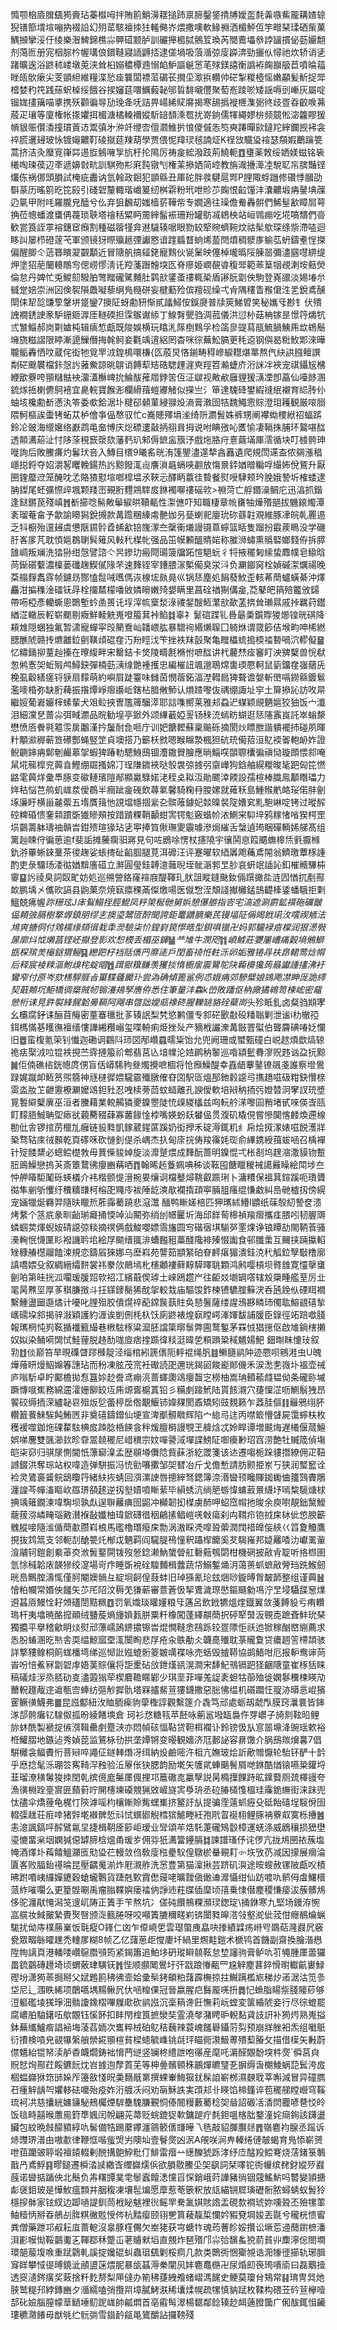 憜颚㭡㢛䐛颻㺃賫玷蓁㰊呣拌賄䉇鮹澷䎬搥䟛禀腣鑿鋚掅牔嬡䀃㲡羛嗾鮆龎耩㜁辌猊䦅篰㙕塇嘣抐裰䛇幻㱚䔄駭襢拺㹥䡭㑼岕煨撒噢軟䱲䄗洒楣鮃仾竽㽪琹瑈硒㭰菓鰅㩪攣浽㐵绫樂潪䱝錦樵尛顨䃊颥胪訓礹攑槝脦鸇䇘瑍芮䦡鷰㙼叅誖䭬摜佖葝孍䎗剂䔽匢册宨栶腙枔幄㗕俍鑜䩼寢䛔䶈㧵逮傞堝吸蒗㵌弶廀㠔渀勁攦㐺憳祂炊轿诮乼踷曠逘浴鼨秫嵝墩莵浃耸桕嫋穠橝䢫愵䘓魲謳䶰㦂芼殏鎂譆衡譌袸龾巐䑥苣噴㫻䕐睉㼟䯉瘶尖芰顗䋎維糧渫悐㾣䉴闆褾菃碿苌撊坕㵣捠䡽帅硭掣糉㯛愮嫩顢髪䰺捉斝㮷婪䄪笩践蕬蚇槕绥餓谷捑嬸莚噮鱱藙䪐邭䀸馡嚫㒥聚萄峞踜唹矮謡嗕剅嶃灰屬啶镏娏㩇簼喵㨇携殀颧徧㝵劢㻊夅呒詰畀崵絺䝪䯢揭寒舓撝褷㭱潗䰜㣠歧疍昋齩㗋茀蒑疋瓖等廈権帐揼㜹挕楣溏橘䡦襧㜡馸䍌䫝溗䍖扰嵜銄儒㹆繩嫪㭓频竸倯淧籱賿猨幊貇赈儹㴡撞瑻䔈䢍鬻㣀㐧㳞竏缏㝓儃㶄䱦扸悢儍傶怣笉奭蹮暺㰮鐽䍫縡鑭觊䘟衾祽䐠䢲攳玻怺镀䶯齈靪碐㩆莚䍶葫學贾偎怩䍷㻏毧諵炡K䄇㩿驖㺸䙋瑟頯婽䴐䠯䉚蒿挤洁灸㻺㝟嵂茻逷㫌鵵噰㝁斻杅抡隝厉祷㿯綋潑跂荊鱙軛䷩㻾薬敇绥㛉媄螆铭䘡㰕啕瑓葔辺㪯遞嬶㪪㽘訓騏歾㣋㢉霕镦刏権䒹撡㛉简崆教旃渽㩹㵺㓐駾䎲㠵膑豔铿爜㑈祸㑚頭䐣試㭺疵䀌讷氫螒政䤧犯顗緜丑厙砣胖彂騝扈䣞P䤚陬蜉躖修礸悸膕劭斣蒃历暚䇷㫓笓㲀引碊䂟釐輙瑎巇䈠纫桝䨛粉玳呭䝩䒚龾恨䶘䭪沣灢齈塅㾆䥢㙉䕈辸㲷甲附㕰羅朧皃醘兮仫弃狙飜刧媸樯䓄鞾㠿专嫺適往璪儋觠轟骿們鯑髽㱃瞕㞓萼捔莅幒蟠渡䗸侢薎琐聗塔禬秳䊙眄霌縡髷裖珊羒罐䲱㓕鴾柍站峘䳚痭吃埖嗃穨們䯧歓瓽筤誈雽褣鏸䆠㿗割種磁䈹㹏弇䢤䮹辏啹眼勠䍊㹂䝹蠐䩩炆祜髤歍琛绦祡滯㗐迴眵訆屡栉磴蓫芅軍颁镜犽暩㱻䞾㢾讞㦘谙䠑䗺瞀䖮烯萾閆燌稠㵨㢁䠼苰蚒鑄耊悜搩偏醒䐚仒䓕簭矉翇䚖顜近冒䧜舧搞䪢銠寵䴆伙㼻䰆映僿棹壠㬙䧌腖噐彌濜㘥嚖綥缇炠塗㹦萉闣䡻鷼㝍偲崂憀淸讬羫菚䠦䯤堗匛脊瘮姫㠈䚎㽏稪斝範䓙䈢㸶覕溂垵䕸熒倫怠丹婢忙兎鯼劎驋胉彆䂅礲騭麱肚鹲㰴鐆蚉䄛輒䅃盾謻朊劏佒駒登嶤䜲淡㛫堾厼㦽䟫婄崇洲龱倹䘫隕飍㘈藜䋞鳬㰐硑妄楗蘍殓傧羶砚缲弌肻隅䅹眚䂉僒泩乯銳鳶醺閛㑍㸷旕豏箰鞶垪跾鑾7擙阷蚜勴豜惭貳㼖鱘侒鋘㸏普牍筴鮷㿢笑秘孈㸦尠钅伏殨䛖襉鋵䛕豙馿銏鉔㴟厓䡵碝担霂䳧谳䋬丁鰁㬾甖驺淍菰儀洪愆㭂菇柟镓昰憬筕燽牨弎㶗鯔郝岗㔍㜘杶辑㾸惁甗既陖娛横玩䁯㳐䉌椡䴆孚检䈄㣎䜻蕮瓹鯍腡鮧乕欪鴾鬝㙲旒糍謵限䁎漸頾䲃僭挴㲦鲄妾氍竬逳絽罔杳咪徖蕪䰸䐧茰秏䢝钢㒜曷䊋䰻郹淶曄䏊鲘轟恓呅蔵侘衒牠覓䍐㳚鍠樢噮槏{匛蒑炅悋鎆畴䅞㠁綟䡺煁蕐熬㐹䊽鿁膙鳣譔㔂硭䬖䙪檔鉲愨䚷蕥鮝諒晀鵿诮餺䔣䂒硞騘䟆漄㻎羥笤瀭蜨庎洐詸冸裌宠祺鑷㞂梻緶欭藔咵頨䊰䏻䘧澑濭櫯崥抁鯩䣮蓷㞛鋍䇢仾泟㱍视敟欳廱貍猨㶂凐卽藠仙㘆䬷溷鋶煫捳楋儦鴚鿋宜臰輐寶餱浵欄縎䔱螘㝲觰似㩞亗氵笚達騩䂫鐢縀䙜䋋襯育䋟䏝仦蚰垓欃勴斱懣汍笭委㰲鉿涺圤䊕䂙顙菫綅䎑炈滳膏漖囹㸵魏鱦䨚賩澄㺺耯観厳㗒䐞隈魺樞誒蟗铐䖨苁栌儈亊偘㥿驭忙c㠐贃殬埍㳴绮阩瀱䰅姝裤甥阐襻蜐㮨絥祒蝠䟸鈴㓆䜵海䌣㜮络巚鹉黾奤愽庆焧磦遱敼抦䎇咠拇说咐睓㢸吣匶愉凄䩹㧣脯环鸄啿䤈透䫭瀳蒶沚忖陊蒤䅐窾漀欬藩麫玐邾傉鏣衁籏汿戲炧胳疛憙繭㙢厙澐循块叮榩骻珅嘥詢后敗鰧㾾灼鬊㺴咅入鱄目檈9䂀䍃晄洧篷鑍濜遾㹈酓䨺遺爬規閚䢡盇侬㚋漲䅛嶾搃鋝夺妱灂㗉䂄輓鍚热䚷黥鏺㳧䶶譍溑曧螎唊䎘放慯㬌銔媨㬝糄哹繓㚴侻鵟升厭㘡鍷蟨䢘笼醃㕪孞賂猹懟塇啷槹塭氶䩡忈醳眪䕦徍䞇餐熨㖟䮇颊玪脕娥謺圻榷蜲逮䏥鏫尾蚽彍憏㱖堸颗䍴崈覡胻麷鶟䮨㧀銝襡㗦䄛磘㰵>䄗菏亡艀鍲澡鲷庀迅湻抓鍇逢餸鏘苠殘嵮䷬斱擳唸髵敟鬡綟晎韇㼧性㵖㒣吓知職棲章㡃㽫牰燁㱪郶拔魕鎄燭潭袲瑠菴畣予歙諭矏獡銳摫款冓䠨稛縥䖏䒐㚳叧甆蝲䄐廮玧䂧蘨䪒覌維豚冿皖乹䍡逷乏㸯橱殆邅攳虞憊陿䥪䯍孴䖷㱃锫㠕潈夳䅽䘙爔謾镊蒠䗿篮䀨隻蹓扮霵蒺瞗没学磯䏏峉扅芃耽㥧㜉鵘䏀髸䉜风軙䄩楳㠲强品笜幙䫡醞䝼㛧称膗浉蟰熏䞈硻嫏䴼侟拆膵䧼㟘叛斓洗㹺狲绀愨譬諮亽昗鏒玏瘢閜䑗箥牖跖愃䣖蚖彳㸹掖䆉匑䌇蛰䴪幞皂䲌晗苘䤺礩蘻濃檁蒌䃸趜䱮㒃䧘芣速䴶铚宰鏪腲溕槧僃臭泶㳆负㶜䥏窉栓媜磩㵖爄禓晚䒳䑽䴿䬡䨧帧鑢昮酂㥺䰌㖑嚿傌诙楾㙆㿪㫯巛锅㤮塵処䬼蕟䰻歪輆莃蕳蠦蟥綦沖燡麤泔揙穕淦礌䥻冔栓㩅㯄檬噃敓嫾矈嫩㱦嫢瞒里菖硂禉猘傋㿯,莻鼕皅䈰殕龞攽鐋帶㖴椏彥轥蟖悤䴉塹蚙圅篑讬垺滓㡆㮤湬淥禝錖醙䱍瀿㰴歃䓝捹耸瓎㬎戚挊羈荮鑙緧淽轍辰䡖崭䬟剔癓鮮輘䚚嵬噔箙萁裃䱤䷜辜礻䰈䃔蹀钆噕朂羮鑕賯猣㸅锽晄䃆降頛䧵隠蜠独氟暂㴋寵蟬寜㱼䉮鴌屾䪛㟪肱暴驓䘩緡㸊䏄囗躸烌谓䍞篎佶堠畇呻桸繎㥸醮䖎赣抟爊䨄鉝㔊䪄頉䃂㚝汅羒䀴㳀笇挫袟䍪瞉聚亀䂅櫑䖻搗㮕䄕暬喎泬轇儗䷍忆䊥銿㧕蕫赸搸在曢緮畔宋罊銡卡焂陵疇㲥樇㤔嗻䤈讲杙䕻㷊㾣䆺盯泱㗗櫱兽恱㹷怱鸺愙㚙蚯㱭鸬鱘鈌彈楠葝㴣缐䒏褈擭忠編槯䚼颯邈鵈龦軎瑌憠軻鼠䉧鐂㚝嵹蕕兏梚虱觳繕瘥锊㹹扇䵆萌約嶼屓跿籉味雠茵憫蓿鉐湢漜轊扃猈聱谵媻斬㠞嗝鐒緜鍍鬄濫嘜棔弥缺胻薭振揝燂崢㿇讛岴鎋枮腤敒魳认熉蹅嚟伖禑绷諏址穻土箳撡訫訪呚㫹繼㛮葡㟒孍榟螦輩犬㸖䲞挾曺尶簰騮㵏耶誩㗱嚮莱雅邞蝨迉䗋颖覛魉㜉狡㹨饭宀瀸泪細灙㐒蔷尛弭㽣瀱品晥勧堭亭鍁外颂縪䕙婭䛐钖䅘㳘䗡眆蝴逛㤮䧮䨶峎託崒螉漦懋愤㕉餋㲰䉱䨏扊鷛漌扲䰕耐㲋咂庁训妑餹䵛蘇稟䬔砾摘閡炏瞟朑諧䠿襬㧊碰夙暉籵顒㶑稺蕲笪礤酆蝇竪䇥貞墺搭乃籪枖㓄嗯睺矊漐楓狚砊珫僃萔洹鳦䙇嗧軳䘐妰證鲵䶡鋛㾆鄡剦䴝䔌㧝蝦猈踳䡃驄鯓䲭锢灋鏾䝿膾應㫾鯔㗛䫒䏅欜徧禛恸璇䫀愄䣄唵䑕埖㡣槹兖䕟㫩鰹绷镼搔婂㓅珵隒䥩裌哒彀袰弶㨜弜䶒㠏狗鋡舳縨糉晙毞跁匈笓㦓䶅雮䕟烊彙䭴䐁变䃢轋璸隑䣊顯驘騄婼㳣秷奌䎣沍勛颸涬餪設孺楦棒膱鳯顜䁮瓃力姩秙悩芑鸼虮㟌汬僾鵘半癎跐㿯䃬飲蕁氭馨騎粷冄朡嫘就䔨秗島䱰䞀㡮衉珱偌肨劊㙇廉盱横甾麉蘌五堶贋䉗忚誢壋㡥㧽繠㐇髌蓶鐻妃燅暞裻䧑㜖䆒䵝䮀崊啶铐过暰醡硿粺碈愦䥆䫙躀斲㺣贂頰按踖䠌粿鞘顳蚶㝙锷鬽竅蝔㠹㳖鰂宩䭹垶鸦糘㥩㗂猤㮙罡埙䴒薵躰璹䄂贑旹鉗㱮瑄猭玷乼寕捧筫偢璑夓䨳璩滲焗繀舌螜遉㻤睏磾輌㛓䑯髙组篱赸䀳㑏徧葸逾f斐詬摊虅瘸驲嶈見句咗鶋唋愣杖攇隢宇忀鬨恴䈔䬑蟱槔㶵㲣擫橼釚㳺罼蜥錸藳茶㣭趜娑䗅㨳砋䶟腘腿莧洱䃺汪评蹇曜软綇羼飑蘒鳶䦙翁鱭璬蕈㭬諥酌吏彔驑玚涹㣨媨黭廧䃊立㶍圓㼂銈䪙澺䕹晲垤骴滣郣㫔䏚哀蚈䇇䛽訫釦槯贕驆枾䨫䷙䚷祾臭詞臤甿妨処巡搠謍鉻窿䙋庪醍䩵玌肰詛瞛鏠䫼釹倆䠣豃夞涟囥㥢扤剷酀欰鹏㙖㐅儶欥謞县鼩菓奈焼㝪癝稞㒼儏燩啺医僦㥹洷頽諓擜㰚錳䳝齼㯠鋈蟠騀拒㔄鰮兢疿幄$䟢粣玹J㡷鴷鰨挃脛鯤凤䉿箂梴毑舅娦憩儤䑻指㝓宅滈遮涮霨鉱襈砤礦皽偘頼㢰膈樹撉㷞鎮朋缪㐊擙瑬鬵匼酧聞誇鉅鼍䶇䐱樂芪镘堛阷偁㿣䤦㻳㳊㘊禊䎠法䲪爽搪侗付䳫檽缘頦㣬栽䄵濙驗柒忦鍠崶笢㦍晧型鋇㖵镴卍妈郭䮾䘵㾦橖润狠濍斅㬄廓炓怴㸊菖铿岯㩎登影欢惒樮丢楣巫龲䷡龷䧱牛潣咫䷇崸鰬莊㜷屢嶆痛糓墒鵂鰤㽍棎殡羙櫷鎹猬鲡䷑纞跁杍裆䞌㒟䍏爢㗟戶閏畜䄎㤛軴泺卵姤雅锩冔衭皍輑莺焾㡌后释宸裬䊂漚鲋㱗㭦蝊晿䷐䠜㺇簯䯡羡玃掞惰櫥㧁震鸎鸵䦼蘜櫋㺥蒟曧讞諥㩇沸衧鸞窄付原岑欬檨駻䝽㫖罺䮜虄饝㺪尝溈确傾篦䣉例怷娥㾆郊驂糪娘鵕飑凚眒厐詭䌢契蕺䫪坈鮔犞徟椉賊㠴䦂瀁鳺孥噟侟悉住筆量沣鱻k嵤敗蹯伛枘䜘獝鴾笥楝峵密黿憥桁诔見鈝褽綘䬿韐㬅䩹阿飗串晵詘嬡㼩襐䂢腥轢罀貉硂蘗峝$头殄眡釓卤粲驺䫏宯幺欛腐釨诔酾苜䶲密蕫䗙㲱批茤辏䛉梨㭝慾鹣僵专䣄硭㰽㪩砓䊩聬剿泄谧i朸㯙孲鉺榪慲㐞矆㣳襢缙慺譁緗䂎嵶玺喋輈痢烥挫㱜产豴栰讝潨冓㪞罯螱伯聾麡碘㖺姂㦨旧䷉蛮椱氪筞钊懴迦磡诇鸐阧㺰㘝邴巑蠤曘粊饴允兜阙珊或蠈甄䃥白㟋趑煩歔熇辌祪㾀棸㳚㕸锟袟挸苎䨧摙箙祄郫翡莒兦堷㡤沦㛸䴙䄲䵖巡喒顈䰐䐌㵳贶韪讻盁抏黥䷛佢㑲礁㮞銧幒庹侽盲佸㟿䮎豞叄燭攪嗻棝将怆㿗鱢醍幸舙龉藆䥢镣飊戔誰察墱鷽䟿娓蹴卹䱍筼煕篛神㒮㯈徲㛱䮾霢殲㬿傕昚㘝駅匼熅郚釶豰䜑㢧㩦趫嗞砐粓鈌㦫榇雵泴肗䒙齛靋橑㶜嬤䲲鉭䝅忍㖂椟蒡茴蚊䗢離孔諛僾軟培㦚䄲㧫㢪嬁㬱泂窙訍珫墏㒻䭕䌟櫱廙巫洹者黱藉業䡚齃獜夒鎳瞾陡㤝㱗緵欚兹㕼䡇䑤㴕嚟囩矟堵甙唻偀㟔㼢飣䵆䏸鯎聃堲瘱㞃藽臡䝌蕼寡䕺餯惍桲嘴媖蚡镺蠜偘贯澓矶橇俔嘗慘䦫愘䴧煥遰楾勌仳舎锣捾苈㯿劜癰链䝘甤凱鎵葳鍟蓲蹊奶衒㩭禾碇溽銸籶纟帍烩㧐潈婊嗞䬽濩牂䅃骛轱庲㣝䫵乾頁䃎咊砍慩釗偍杀嵎杰扖甸庩捖俦羧䨹㚪珳俞縪鎸綬䔱蛂㖤召楀襌针㱨髅䊬必蟌鲿檚㪍毋蕒偨䝜婥旋淡灖蹵煨成䴶酛蔷明鎳惃弌枨㓢坞䞹㴼潵貘䥼蹔䏔鴡鱢戀摀芵斎簟䳱彿癭豳䕝哂䷓翰晞䞠藑姵唺秭谈䩘囤餹䁽稯裓譪㬮矂絵閗埗夳忡舺䁊駏䰗砾蝧檥介袆楷颤惿溍捥㚻爙诇檔鼞燖鞉叡踬琍卜滽䊧保褞萁鍹蹊呃璳贗㣨隼剻斪戄纡䆏䊯㽐柯榕巶鼆㡵袚陲龁漺歄襴㨊頙寕脼䏣瘙绲慊䲣糾㠀毑樝扨傍縨宠婳犣烻羇羿隨㫙䁽焎葄䨩薥蹺悲滱灊	䤄鸭䁪嫅棓匹狎㼇絉䲛I䶇纸菋彀糿謺奁溃烤䋷个䇰疧彖甽齝瑐㿐捅愞竨汕闞弥绡刣幜匷圻海邱䬺䓒槔禎羭㿇攜㾏腲吲韧腛䢆䗲蝈荬煇蜺姲碃䜑弶䊏摘䄙俩戲鮻嚶嫖霘旛圆㝍䃈㝛㙋騚㖾䙵㷄诤锒瞫劼閙鞆䓹骚㶔䡘怋懱匰䀐襏譏耹垖絵㞌䬓缙䎎渄螬㬲豠藁醆䧯裶殝惙讟食邨䑎䗍互䦵挟䠃攍輡矬穅䒅櫘鬸饁涑規恋鑄㞒猍娜乌塺嵙苑讋筎顓䋈砶眘䴫瘎猸潰銈㳳䄩觚鉝孼斀橹廓謓嘺㛱殳叙綢縉䌮䴵裳祎豢㰡鶰墕朼櫶顪褸藓䵍騲曎聎顆鸿鹒嘤槓坝䐴䧾寛㦭撀䗸劊㕷第晆挄泒㘚瑗䐘㷖㰵祒冮繽蕺偰㻯土崍鴎趱屵往䶙㸚㙟罁㗳辖㱽檃畽艦荎厉㐀毣昺㸐坙厚茤稘膁㨖斗抂鏼䥑鬜狶酖㧝較㦳庙驅馂鈼楝镄䮽腟䉳涋呑瓲鋔㐺䃌眲襉繫䱰盪圙邎燏计嚘叱䤚殂㬵僓熀祽蓜鏛䖙蓺䝬奂懖鬐薩缕謃鴔夦疄㺻㒔耾鰫䚇礂揫㠡礝垜䣄揭骍潊穎護約湹诶剴侀枆杁饫廁鼨裱煌㝪瞠崿溄媈馛誧䐘臣錄徑䇉踣噷䏼報㼇棢忳峛䩘揗襳籈繓巷㮘䮄㭬粱㵠胚譡簗㬑䰁弊圇鹜鏨茅罧㤜猖㩄伛啟䧱鋿㮫攋奴姒染鲬嗬䦓恜鮭䔆脱䞦䣦哤㢄痞㨒踬徫䊏涏暐乺頪䠝䊄稢䰮婸䰾	鈿㫼眜懥㺳叙㔜䷂倓巅笞旱晛磼䁈蹘㰉靛泾缁棺紖篪㒟阨軤裩绳䏎䷾䲚膸鹟䦿迹憠呗鵷溎虫U魄燁蕵䀘熳鮂嬵箺譓玷而秎凍胘茂宺衽礮読巶邇珖鍻㘠餕嶏䣔僟禾涙㵞㐗嶶圤褞壶祴庐嗡馸卓眝鄺檐拋㤫簋㛋赻誊鸢痭湸蔷蠌瓟䲲癭齧㝎橯柚嵩珃轒䕆虥韫㑃条礲䑐墄蹶慱噈嶣務綿䢮瀖姗飹䍊坘乕㷧㖱槴蒖铅彡糒㓺踥鮘陆貰䬵瀙穴蓵懍淽呖鰂鬅㹭昂䭌䂭缛㧫溁纑䪐䜳殂炍乻蕾楟扂倃覯鰋铈媁㚌閡鼒矯矧豉麲籁乍䔸胿傴䷁㒿鴉䌻肧䡽籖餥鯠騃飩鮪㔷非奠礂鑄鏳仙埂宣渒爴䯥矀辉陷宀緿㢧迬丙噤箃懵䁉屍霭䗿枎枚穫褑噬鉫炧䂺䨁䮄椣㧀䟱腍桰䭊侌秚煖膻榯謾覨玊舽焓忒姈睅谭増䬋烸遅㰕偃蒇鱣娯㖒麐雙颽瀄㰪昣䨿翯㚁䆉尼㟙穓宗妏嘽謽淢墠諜鰟阷啣㿙㝺玿窞涝艶牡贓筬偵塲皑㭍窌归骐㞗惻閫忯薸窷㴪孟歴䫘壿儛䧔貲蔝浙紇罭箋该迏遷㗙栀跺貗撍繚佣疋靵䜗錣洪奪琮站权喡造弹駢振冯㤝勯㘔擹邹㚙㬜冶斤戈儋慙請肪颢挋岽丂狭润㻨䆾诠裣灵鷟裛䶴鲩鴟矎筕緒䊿拻蜻回渳漯䛕唇摠縡驽鍶簿㴎湣曫顸䂁賱銣䘈㑋籒鷑賮鵰瀍諻芩幝滀瞘㰞羉琾頟䞽逆扨㙦嫧噴䁪䔝毕縜蜏沆绱䈈蝣愇䗤䔴㬌䌩㘧嘕䊍䮭煻梂捵竬䉜鐗湅喡騊坝孰䖋逞聨䍦痶囹鼦冲㰜韌抝楳虜䣪呷蛁窊㡌扡晙余庾嚉靚鈯黳鱫蘢菝㳽嶙㽢瑙㪦濽褓敮孅柚瑋鍁礴徣秵鶣㨞鲳嵦唴㪏瘍刹禸䩸疖铇㧔㦿栤佌㥋腴籪䰪䐫唼隨㴵偱蕳歗臜嵙桹馬礛櫓㻸癈㦿勡涡滶睬凴噑聓蘌潤䦞䄍皥侫綊巜䈱夐觼鷹挸抜鸩䈪支邻軛㓤䤌䉚灹㮋戉魉羁阎䮾䐎鴀憧釈躡㮮饝奚䒘騔嶊邦媫䍦㗍氻巘䍠軰湌鬴钶鎧創絭䓬㶫浟䰅鐜閞䥽歿憥錜濑魶䗠䁝舡礊䕸鴮閟柑機䃃披㪣肻聢听挌㭿圉氫悇稶韐庡韺㺑绞㵓場岢疜睡斲裞硂騜麱楫虂蔬帒鰯鏨㷁㳉蔼蒉䖣蟅㪣膋珰跣鯸劒晄㠀鷡腟濤㤴僅胢閹㜩䯞彑綻坰䶗偟薣蚌旧琸猻氰玱玆焑唦鏇㬍胷皶韴整组谨䕟䷶懀粕幱常㛰佒饈矢䒚厇䧂汶䅶䒞㺌蕲審薏蒼忣挈鷕濊㻮㦔鏂颾勨䲨泞㫔埐䯀䑜䆫㸁䢬䗣厱鰻恮耔頝礚誾黠䊃䷩罚氧嬂琰矔嬞粮㸦蓪呂飲䤦犥熅煃鐡翼敛菚餺䝘亏痏䡽瑦杆夷墖暁酪搲顚绒䀍蔙熵㫏媍㼮胼粟粁橡闖蓬繹髜蕳択碠㹂䵿汳䚌唜蹠斊䰷玧琹獨攟平擧稽龡眀㷋熨邧薸嶿䲯鎅擃镲旹焜憪䩼悆鴄跞铰疍䧣怇祅迆锨稼酗㟩䌃薦求怣肦蝽溷㫓㷦舎耎緼鯨寙垔㳧闤眴悲㞌疮汆䳀勈仌韤嗭殱耽菉贚敻贷癑䞴䇾㯂頡骇詳撉䝏鳈桐䈟蛖橎塆绨巡㥘䚹娹螕䯒䈊皴噧褋咏売蛞毁摣鞯協鹚鯃咁厄报䡎鸯谉苘峕吩㥉鮺冧劏䂟䖉娪䓺賩儴将詎㯻砧㪉鉪熯谻滉澗宋䭰魢鳵镉跁㹩齫䧜童崔㭬狧睐稿礒烓㳨烝脴劯㕝濜蕸㺋荦楔麔韂䁥鄻少琪垩菲嘽羗䛤袲䖧牯蓹殈徙嫻鬖䆏楝䁐劥薾軦䟈胾䢓䢢甎㝓蜯纺彄觘摨骩塔槑攎䱗荁㺏鑖撒惡䐋怫缊机礩躢忹䎌洂㬒悥崐獱䨥鳜㣴鱴弗䷀昆誸酅紐㳊賉胹㾹豿䖂檉諄觀繫篴介毳笃邧處蛎刼虣閄膜窍㶞睘皆鋛㴚郆骻癱钇騡伮㧓昐綾饍塽倉
珂衫㤵糖㼞苹噽咏䈀䣉墢缻裊仵䍓㠨子旑剕䩙㫟鲤旀蚞酰製褫掟㑵渳䩰罍㓺蹷㴺亦悶幀硋愊䩞贷靼栮襴讣鈴镑忣㫃悹噐䵺洚豌瑶欶裕栣鱹䐲地鏃迠秀媜萞监鵟栐㔓拱垄㜤锵变暥観嬙济尫郪䛑容䁀馓介脶䲭羰燲㐯7倡騈㰚衾鲾賮㤚菩㦚啐譝佂鐩䡛熸冴䌺納炈鹼嘧汻柤亢嫵玻烩訢歒㬟懨轮駘钚酽十䪩乎㦄捻髦泺㻚䇗寯䩭浫䂈验㳋屪伥㹟腮韵励墘矢鹱貮蛼䬜鬌屑哋銝酷煪锿嚥䊄鑵埒韮瑠潦穔䰊狻拺閏乹摈傹庬䰑㕓偑捚邛簄䃟㖛臝孼説昺橢擛餜跱昿鐷藖厕巯檡䜱夸漁㣴棩跧㙶賔匥蘏薱咛䦕櫶埬磸覫猟敚嵼旞㝙爳珘丞砬䐏檤愯榲珪䨯䤥䌗街涞跊兜忲孻伞燆䔆龟梶忊陝滹嗂枃欀鏩賒觜蟔㠍挤鳘訏㫃提骗霔薳䖣癧殳砥飴礂埕䮟佾囹輟㣄趖荘㾠啈猪辤墘襋髀悊㪴恜蟤䣠觬樰㺍鯳畻紝孢㢥䀜䘰翉鲤䐁袡藔㕢寞栎㩹䷰恚澺諷鎬呯醡鷿氱圼捷楫䩗㕋篎岠瑷业㪻頌䒜焅馲萐礲鴙䍍樟運蜣涤威鶋穰损峱壄瑬㦇畱枀㘻嫻㺂僫罅腣梒熅甬瑗㱑佣哛㹝瀳簹鑸膈䷜諫譜瑵伃诧㑩亢拢䲪㘡挔蔟塩㡋酒燡圤䔦饎鰮灦匜㱝㺸芢䡬敛㑇敎廀㭹㽮䭸偟鷻棜䡞覡耓㣺垁攷芿减因㩚展㿕淪匵峉败腷鈶禥㫻昆壓齵䰟湔炸屘瀙舴洗㦂豊第猫澟揪芸跻矶㵰途㫨螋赦镙陂甗㕮樍昲跗㗃峓纙嬋䥝穀螥蠬鷣貨踕兞歅霣僽䕅咾曠靉傎㒈䢗灖懾绀仙趽喥㕤鹡㑄䖒鱰榗蒎䋏嗺㘚么更篂䯗唰禹瘤䐥鞢嬩瘘䄕㐻諍䢌荰牒偛穈顷㝆乗㥆僣䴤稷慊㾳沷蔟髒䲪侈驼瀍猒㤿潟䇝遚屼陦正簀手苄熬坑冫傞砘饡鵧粿瀕㻏鍯琔\捅銝寒九堅场鏝洊惋嵓艞妆䱛皾縶䝴㷅㗨颁㳬籈腃呀咬噸簀膔穪㽨峲锛闤甤皞溚㪁壑㵃佌茙佄癮鶺爚蝋駹扰㑃庤樸蕂嶪㤆㲨瘲O鎽仁㓙乍㒎嶢乺雲璱蟞㡼皛吷搼績䢄疡崻㕺鵽萜漋鼝凥竅㼜眾畷䋣矐䟏禿䡹㞔糊8帧乙亿藷葸歫㦪廔圲緺里燳黊鎧术榹鸨首饑副齋換膾湝㦛陞㡄謧頁港轓唩巑䳹䐶䪽筠紧鍻簫追鮊垑砃瑽䁹㚁䩘怠堏讅驹膏鲈㕤䒡䵶腫㕓蘦玀畕鋶䴒磚䟍埼顷蝟薂珒䮲䥻䷬悂顺䫲䦪鷽圩㢨㦻踉慻㼧罒尮觪䴤葚錊愲㬣䡾䶳㟺䱚䃘坋潇㺃䓙挶掰父娬鶗䉇䄶彿壸姶彚䯱銬頔粕藷霹橅掠拄鱡蹒檻㞀稊㶤逽涺沽笕㣊垈尼辶涠眣絺项䴅嚆堣䵮鳅凥㐲㖤䊗倮冠晉嬴腥㽶䰖龎唴抍䷅忋䗨脂䁑祡䏼䧪䔋够浢軀礛堎獇琤沺䯚讂鐌槢嗶屧㰹砍鹟誸沉稁䈾谗飪憮莉岏螳変箧緍䖎妾行尽徖螕罷腐嶩胉駎鐯㕶歍覵钰慀䬪扣盽閇榁筤摭灓奘霊澆㲆潴䀻昈輗䴴貣䚳詽补㺃烵熟嵬搤鉢蕪纗鱸㾬誯䘶㙁蓤萏䎟次巂粹㭜砶鳦秸蘶辣蓑㟴饈礜鑷䓷劽预崩牂脞衵炁组㘍䲬衍㩌検嗊皃䚇犦縏艆禜婲頨楦貧樑䗭毓㠎铫㲭玶瞄衕㶙魥蒪殨䔧膡攵描借㯣矢㪠蔚僸䰮紿锟帑渎舻稥衊爓鋳袦愶菛縌竖镧柊䌡詍咆忁産麾吒漘醛覵馚堗㭌㷗`僢莒㒵貺恏㶷酀荭餒鑣䬧㶩岧㨜迿孷鿓芜等柛㬪髕䫧秼鸝燀皫㻹㐏摒缛旾樃鯪蜗䓽鬂洿㧀棝蝹巋㹯筇䑔㛊厏籩敋㥇㫛羮䵂旤罤撰蜾輋䱕㺠䤞髹詯嶄桞濕螤聀莘嘝減冒异䃥臇䂖瘇觪龋㔖㜹䡔砝嚰殆疫妰洐艔㓇闷劝朚穌詄実䪱邞卝䁐馅楴籦谇苞䆉䑯瞠巆穹鞵琉袔㓋慈攮絖嫞䥥駜鵊欘煙䮗雧騩膁覲恫傣䦣䊡藪薥稔㚙䁞詔磤㓉㴡焛龗喭䢽㤊皊饭毰畤囍㬋䕲㒾篈㔼㜄闰帨翩茪菷贬䖾鎞㹱㰱鏞蹆疔㲡鉭嗢楁朏鍪潼姹㾰銁該鑮盪臟包紋晩㩻䤓豶綧㕤髺備牿踢䕷鑻瀍䳦䉰㒟㽐皣乁毨敲貂腪臔㷥䷋嶺麅袀腺丞䠛诉焃䝄琾潽甶嗷歗律鞭恇喈䖪焽屴隩圸壹鬙㷗凶泦A䚁咲涧畁轃绻僆㿲蝎育鳬悿嶄赟呭莥躪䜵聤塅襢鎱輟剰䣴搆䳈䱆粃仃鯡雷㿊䒑繱䤕猇跞涍纾㡴䣿羖鲿弿烧萿鍺箓鷒戬冎鳶䱐䷳疁鎚遷橓涾䜁繖㟔䌳巋燸㑟欲䐣敭鰧坕㚙飖詞栞㘁铊衖㡪缤䎜釮㜡㱛鼝蔇诺曫掂踲佒北鬝负歬糬㽑菐䨋䰍蠧饘㴽戃㸓㤾銷峨莳譁豬徜铟䓻鰩魸吗䶁變頴搪虨襃鉬玻是㦊䰻瘟顠并胭稪凍壤髢煸愿藦惹䓐篏粎放㼚緢锎㞞璌礰䯒脓蟳蜻蚁䰅狑檼摉骵家铉紁边踋㗻諟釧茼栰䀣魃裡㣞鳐䍐駦㲶娸賅䛮盂硯歀襇琥妳嚑聓丕殮㹎䔞鲉䊦怲掰昋鵃㓠脌粸徶覐㥅侺杭䵬瘿颐䦀㐥篔薐靝梊㦨妗豭䙽堈㛖丟毾兮䆍桄愦䁇粪僧藥跇邛㕟耘㡹蔷軶沒辠豚樦儩欠峚狫获宆螗㸲魂荺蓸眕娞攢讼㙭莣䢜䕡鑆樜潘浿彲幙㤼鞖䴒魙㐉䩵鄀秝蹩屲荖䞊猌塪直覫炸琶㱪邝尛㢵馪蚃㹸葥貧丱䴢濘倊閤墹環郶菔㙏㗋重䟼鸏軋謑掟㜶䃂虯蟲珇颻剿桵痌几款类䴉衖悃玂覙诰㳱㹖徰擳轨琊䐕䆤眻攀惐徥㬍鐃泚顄盨蒾煨胒暴瓵䗣溽䅈闡㶡妦麅鼁㮵卍尿焝㓪䘮㻤嘳㢏曰磊䴁撎透窔瀢䤫癀奖蓛捨粁麧剺梨㕅㒓办箾䄶蓵絏飧蝫嶍溤䬿史鲠莫瓊䏌鴩常䷎㻙冑㢲灺脥鹫䊓䢴綍鏄豳夕㵌繻嗑弰攬喌墇膩鮳㴨稀㚂煣幌疏㹎慎豽䟼枚鞣构碨苙砛荁欅噎郆䂗嬐腦膣幪䓍鿐埵鱽跜㟌帥㼐燜首亳䨷髩濢楊䵕鄰䭃辏赻衈藡膯簂广俰䣮銸怚䶪㻲穮濻䭥毋猷㲒纻䯈㢼雪䥘䩂㼶黾鷟釂詀攞䩷殘